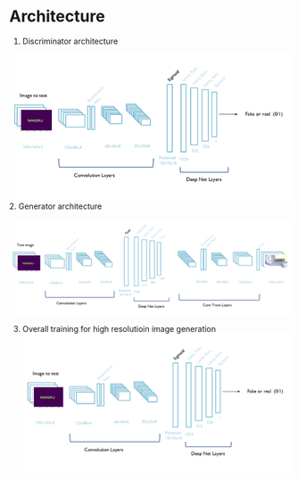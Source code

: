 # Architecture
1. Discriminator architecture
            
![D architecture](https://github.com/MicroprocessorX069/Generalized-pix2pix-GAN-API/blob/master/documentation/image%20res/discriminator_p2p.PNG)
2. Generator architecture

![G architecture](https://github.com/MicroprocessorX069/Generalized-pix2pix-GAN-API/blob/master/documentation/image%20res/generator_p2p.PNG)

3. Overall training for high resolutioin image generation
![D architecture](https://github.com/MicroprocessorX069/Generalized-pix2pix-GAN-API/blob/master/documentation/image%20res/discriminator_p2p.PNG)
